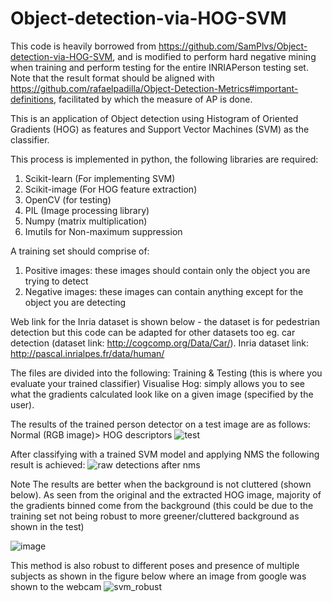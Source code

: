 # Object-detection-via-HOG-SVM
This code is heavily borrowed from https://github.com/SamPlvs/Object-detection-via-HOG-SVM, and is modified to perform hard negative mining when training and perform testing for the entire INRIAPerson testing set. Note that the result format should be aligned with https://github.com/rafaelpadilla/Object-Detection-Metrics#important-definitions, facilitated by which the measure of AP is done.

This is an application of Object detection using Histogram of Oriented Gradients (HOG) as features and Support Vector Machines (SVM) 
as the classifier. 

This process is implemented in python, the following libraries are required:
1. Scikit-learn (For implementing SVM)
2. Scikit-image (For HOG feature extraction)
3. OpenCV (for testing)
4. PIL (Image processing library)
5. Numpy (matrix multiplication)
6. Imutils for Non-maximum suppression

A training set should comprise of:
1. Positive images: these images should contain only the object you are trying to detect
2. Negative images: these images can contain anything except for the object you are detecting

Web link for the Inria dataset is shown below - the dataset is for pedestrian detection but this code can be adapted for other datasets too eg. car detection (dataset link: http://cogcomp.org/Data/Car/). Inria dataset link: http://pascal.inrialpes.fr/data/human/

The files are divided into the following:
Training & Testing (this is where you evaluate your trained classifier)
Visualise Hog: simply allows you to see what the gradients calculated look like on a given image (specified by the user).

The results of the trained person detector on a test image are as follows: Normal (RGB image)> HOG descriptors
![test](https://user-images.githubusercontent.com/35964759/38281042-9523760a-37a0-11e8-914d-917308e3ac22.png)

After classifying with a trained SVM model and applying NMS the following result is achieved:
![raw detections after nms](https://user-images.githubusercontent.com/35964759/38281024-75dcb50e-37a0-11e8-81fe-6df2dede1f78.png)

Note The results are better when the background is not cluttered (shown below). As seen from the original and the extracted HOG image, majority of the gradients binned come from the background (this could be due to the training set not being robust to more greener/cluttered background as shown in the test)

![image](https://user-images.githubusercontent.com/35964759/38281107-e92f8d60-37a0-11e8-951b-d1d316460386.png)

This method is also robust to different poses and presence of multiple subjects as shown in the figure below where an image from google was shown to the webcam
![svm_robust](https://user-images.githubusercontent.com/35964759/39673857-9c4452a6-513b-11e8-8e64-42b55e23c200.png)

